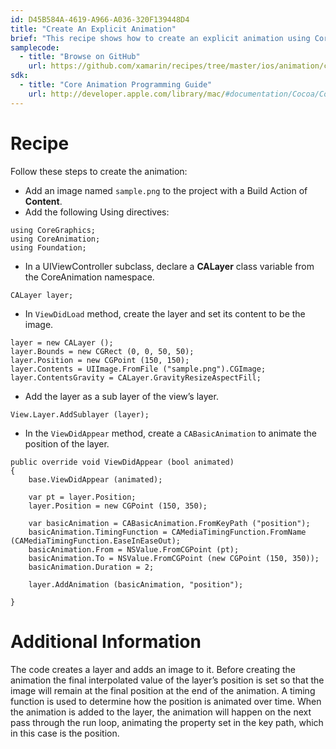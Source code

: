 ```yaml
---
id: D45B584A-4619-A966-A036-320F139448D4
title: "Create An Explicit Animation"
brief: "This recipe shows how to create an explicit animation using Core Animation."
samplecode:
  - title: "Browse on GitHub" 
    url: https://github.com/xamarin/recipes/tree/master/ios/animation/coreanimation/create_an_explicit_animation
sdk:
  - title: "Core Animation Programming Guide" 
    url: http://developer.apple.com/library/mac/#documentation/Cocoa/Conceptual/CoreAnimation_guide/Introduction/Introduction.html
---
```


<a name="Recipe" class="injected"></a>


# Recipe


Follow these steps to create the animation:

-  Add an image named `sample.png` to the project with a Build Action of **Content**.
-  Add the following Using directives:

```
using CoreGraphics;
using CoreAnimation;
using Foundation;
```
- In a UIViewController subclass, declare a **CALayer** class variable from the CoreAnimation namespace.


```
CALayer layer;
```

-  In `ViewDidLoad` method, create the layer and set its content to be the image.


```
layer = new CALayer ();
layer.Bounds = new CGRect (0, 0, 50, 50);
layer.Position = new CGPoint (150, 150);
layer.Contents = UIImage.FromFile ("sample.png").CGImage;
layer.ContentsGravity = CALayer.GravityResizeAspectFill;
```

-  Add the layer as a sub layer of the view’s layer.


```
View.Layer.AddSublayer (layer);
```

-  In the `ViewDidAppear` method, create a `CABasicAnimation` to animate the position of the layer.


```
public override void ViewDidAppear (bool animated)
{
	base.ViewDidAppear (animated);

	var pt = layer.Position;
	layer.Position = new CGPoint (150, 350);

	var basicAnimation = CABasicAnimation.FromKeyPath ("position");
	basicAnimation.TimingFunction = CAMediaTimingFunction.FromName (CAMediaTimingFunction.EaseInEaseOut);
	basicAnimation.From = NSValue.FromCGPoint (pt);
	basicAnimation.To = NSValue.FromCGPoint (new CGPoint (150, 350));
	basicAnimation.Duration = 2;

	layer.AddAnimation (basicAnimation, "position");

}
```

 <a name="Additional_Information" class="injected"></a>


# Additional Information

The code creates a layer and adds an image to it. Before creating the
animation the final interpolated value of the layer’s position is set so that
the image will remain at the final position at the end of the animation. A
timing function is used to determine how the position is animated over time.
When the animation is added to the layer, the animation will happen on the next
pass through the run loop, animating the property set in the key path, which in
this case is the position.

